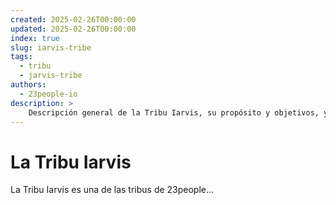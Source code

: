 ```yaml
---
created: 2025-02-26T00:00:00
updated: 2025-02-26T00:00:00
index: true
slug: iarvis-tribe
tags: 
  - tribu
  - jarvis-tribe
authors:
  - 23people-io
description: >
    Descripción general de la Tribu Iarvis, su propósito y objetivos, y cómo se relaciona con el resto de 23people.
---
```


# La Tribu Iarvis

La Tribu Iarvis es una de las tribus de 23people...
